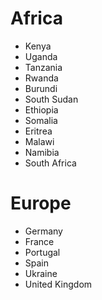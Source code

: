 # Africa
- Kenya
- Uganda
- Tanzania
- Rwanda
- Burundi
- South Sudan
- Ethiopia
- Somalia
- Eritrea
- Malawi
- Namibia
- South Africa

# Europe
- Germany
- France
- Portugal
- Spain
- Ukraine
- United Kingdom

